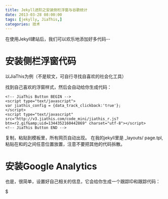 ```yaml
---
title: Jekyll进阶之安装侧栏浮窗与谷歌统计
date: 2013-03-28 08:00:00
tags: [jekylly, JiaThis,]
categories: 技术
---
```


在使用Jekyll建站后，我们可以欢乐地添加好多代码--

安装侧栏浮窗代码
=================

以JiaThis为例（不是软文，可自行寻找自喜欢的社会化工具）

找到自己喜欢的浮窗样式，然后会自动给你生成代码：

    <!-- JiaThis Button BEGIN -->
    <script type="text/javascript">
    var jiathis_config = {data_track_clickback:'true'};
    </script>
    <script type="text/javascript" src="http://v3.jiathis.com/code_mini/jiathis_r.js?btn=r2.gif&amp;uid=1344352160442869" charset="utf-8"></script>
    <!-- JiaThis Button END -->

复制，粘贴到模板里，所有网页自动出现。
在我的jekyll里是 _layouts/ page.tpl,粘贴在<body>和</body>的之间任意位置放置，注意不要把其他的代码拆散。

安装Google Analytics
=================
也是，很简单，设置好自己相关的信息，它会给你生成一个跟踪ID和跟踪代码：

$    <script type="text/javascript">

     var _gaq = _gaq || [];
      _gaq.push(['_setAccount', '这里是你的跟踪ID']);
      _gaq.push(['_trackPageview']);

      (function() {
        var ga = document.createElement('script'); ga.type = 'text/javascript'; ga.async = true;
        ga.src = ('https:' == document.location.protocol ? 'https://ssl' : 'http://www') + '.google-analytics.com/ga.js';
        var s = document.getElementsByTagName('script')[0]; s.parentNode.insertBefore(ga, s);
      })();

    </script>

依然粘贴至_layouts/ page.tpl里，然后过段时间就能看到自己网站的详细的统计信息了。




- 福利：hosts文件
http://code.google.com/p/huhamhire-hosts/

PS.这篇小试了下markdown语法，页面瞬间有爱了。

